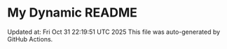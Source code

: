 # My Dynamic README
Updated at: Fri Oct 31 22:19:51 UTC 2025
This file was auto-generated by GitHub Actions.
